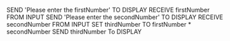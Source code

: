 SEND 'Please enter the firstNumber' TO DISPLAY
RECEIVE firstNumber FROM INPUT
SEND 'Please enter the secondNumber' TO DISPLAY
RECEIVE secondNumber FROM INPUT
SET thirdNumber TO firstNumber * secondNumber
SEND thirdNumber To DISPLAY
